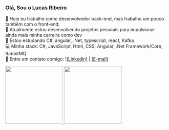 ### Olá, Sou o Lucas Ribeiro

🔭 Hoje eu trabalho como desenvolvedor back-end, mas trabalho um pouco também com o front-end; <br>
🚀 Atualmente estou desenvolvendo projetos pessoais para impulsionar ainda mais minha carreira como dev<br>
🌱 Estou estudando C#, angular, .Net, typescript, react, Kafka<br>
💻 Minha stack: C#, JavaScript, Html, CSS, Angular, .Net Framework/Core, RabbitMQ <br>
📧   Entre em contato comigo: !<a href="https://www.linkedin.com/in/lucas-gomes020/">[Linkedin]</a> | <a href="mailto:lucas-ribeiro.silva@unesp.br">[E-mail]</a>



<div dir="auto">
  <a href="https://github.com/lucasribeirog">
  <img height="180em" src="https://github-readme-stats.vercel.app/api?username=lucasribeirog&amp;show_icons=true&amp;theme=dark&amp;include_all_commits=true&amp;count_private=true" style="max-width: 100%;">
  <img height="180em" src="https://github-readme-stats.vercel.app/api/top-langs/?username=lucasribeirog&amp;layout=compact&amp;langs_count=7&amp;theme=dark&amp" style="max-width: 100%;">
</a></div>
